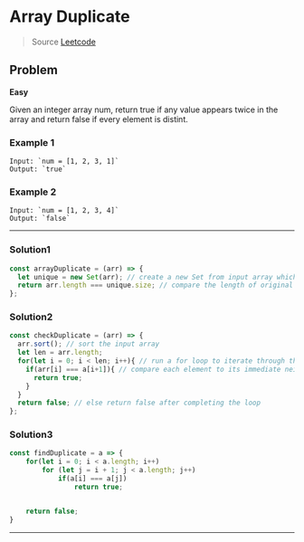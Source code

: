 # Array Duplicate

> Source [Leetcode](https://leetcode.com/problems/contains-duplicate/)

## Problem

**Easy**

Given an integer array num, return true if any value appears twice in the array and return false if every element is distint.

### Example 1

```
Input: `num = [1, 2, 3, 1]`
Output: `true`
```

### Example 2

```
Input: `num = [1, 2, 3, 4]`
Output: `false`
```

---

### Solution1

```JavaScript
const arrayDuplicate = (arr) => {
  let unique = new Set(arr); // create a new Set from input array which removes duplicates and retains unique values
  return arr.length === unique.size; // compare the length of original array to the size of the set. If different, original array had duplicates;
};
```

### Solution2

```JavaScript
const checkDuplicate = (arr) => {
  arr.sort(); // sort the input array
  let len = arr.length;
  for(let i = 0; i < len; i++){ // run a for loop to iterate through the array
    if(arr[i] === a[i+1]){ // compare each element to its immediate neighbor to the right and return true if match found
      return true;
    }
  }
  return false; // else return false after completing the loop
};
```

### Solution3

```JavaScript
const findDuplicate = a => {
    for(let i = 0; i < a.length; i++)
        for (let j = i + 1; j < a.length; j++)
            if(a[i] === a[j])
                return true;


    return false;
}
```

---
